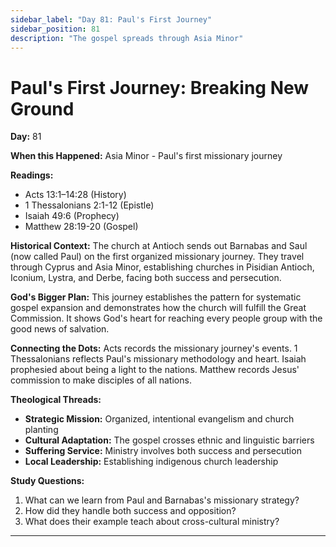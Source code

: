 ```yaml
---
sidebar_label: "Day 81: Paul's First Journey"
sidebar_position: 81
description: "The gospel spreads through Asia Minor"
---
```


# Paul's First Journey: Breaking New Ground

**Day:** 81

**When this Happened:** Asia Minor - Paul's first missionary journey

**Readings:**
- Acts 13:1–14:28 (History)
- 1 Thessalonians 2:1-12 (Epistle)
- Isaiah 49:6 (Prophecy)
- Matthew 28:19-20 (Gospel)

**Historical Context:** The church at Antioch sends out Barnabas and Saul (now called Paul) on the first organized missionary journey. They travel through Cyprus and Asia Minor, establishing churches in Pisidian Antioch, Iconium, Lystra, and Derbe, facing both success and persecution.

**God's Bigger Plan:** This journey establishes the pattern for systematic gospel expansion and demonstrates how the church will fulfill the Great Commission. It shows God's heart for reaching every people group with the good news of salvation.

**Connecting the Dots:** Acts records the missionary journey's events. 1 Thessalonians reflects Paul's missionary methodology and heart. Isaiah prophesied about being a light to the nations. Matthew records Jesus' commission to make disciples of all nations.

****Theological Threads:****
- **Strategic Mission:** Organized, intentional evangelism and church planting
- **Cultural Adaptation:** The gospel crosses ethnic and linguistic barriers
- **Suffering Service:** Ministry involves both success and persecution
- **Local Leadership:** Establishing indigenous church leadership

**Study Questions:**
1. What can we learn from Paul and Barnabas's missionary strategy?
2. How did they handle both success and opposition?
3. What does their example teach about cross-cultural ministry?

---